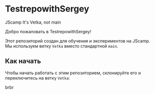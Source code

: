 # TestrepowithSergey
JScamp
It's Vetka, not main

Добро пожаловать в TestrepowithSergey!

Этот репозиторий создан для обучения и экспериментов на JScamp. Мы используем ветку `Vetka` вместо стандартной `main`.

## Как начать

Чтобы начать работать с этим репозиторием, склонируйте его и переключитесь на ветку `Vetka`:

brbr

